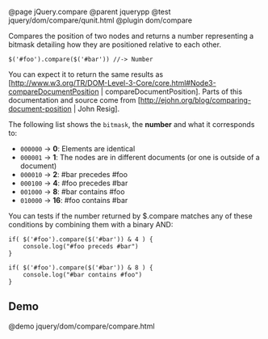 @page jQuery.compare
@parent jquerypp
@test jquery/dom/compare/qunit.html
@plugin dom/compare

Compares the position of two nodes and returns a number representing a bitmask detailing how they are positioned
relative to each other.  

    $('#foo').compare($('#bar')) //-> Number

You can expect it to return the same results as 
[http://www.w3.org/TR/DOM-Level-3-Core/core.html#Node3-compareDocumentPosition | compareDocumentPosition].
Parts of this documentation and source come from [http://ejohn.org/blog/comparing-document-position | John Resig].

The following list shows the `bitmask`, the __number__ and what it corresponds to:

* `000000` -> __0__: Elements are identical
* `000001` -> __1__: The nodes are in different documents (or one is outside of a document)
* `000010` -> __2__: #bar precedes #foo
* `000100` -> __4__: #foo precedes #bar
* `001000` -> __8__: #bar contains #foo
* `010000` -> __16__: #foo contains #bar

You can tests if the number returned by $.compare matches any of these conditions by combining them with a binary AND:

	if( $('#foo').compare($('#bar')) & 4 ) {
	    console.log("#foo preceds #bar")
	}

	if( $('#foo').compare($('#bar')) & 8 ) {
        console.log("#bar contains #foo")
    }

## Demo

@demo jquery/dom/compare/compare.html
